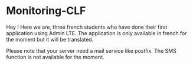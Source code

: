 # Monitoring-CLF

Hey ! Here we are, three french students who have done their first application using Admin LTE.
The application is only available in french for the moment but it will be translated.

Please note that your server need a mail service like postfix. The SMS function is not available for the moment.
